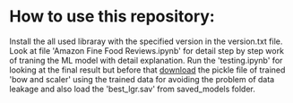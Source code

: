 # How to use this repository:
  Install the all used libraray with the specified version in the version.txt file.
  Look at file 'Amazon Fine Food Reviews.ipynb' for detail step by step work of traning the ML model with detail explanation.
  Run the 'testing.ipynb' for looking at the final result but before that <a href="https://drive.google.com/file/d/1-U6JNs7TNjxxToIRG15_oyEcUfS512T5/view?usp=sharing">download</a> the pickle file of trained 'bow and scaler' using the trained data for avoiding the problem of data leakage and also load the 'best_lgr.sav' from saved_models folder.
